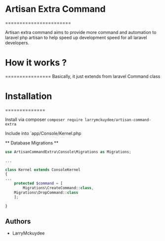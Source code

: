 # Artisan Extra Command
=======================

Artisan extra command aims to provide more command and automation to laravel php artisan to help speed up development speed for all laravel developers.

# How it works ?
================
Basically, it just extends from laravel Command class

# Installation
==============

Install via composer
`composer require larrymckuydee/artisan-command-extra`

Include into `app/Console/Kernel.php

** Database Migrations **

```php
use ArtisanCommandExtra\Console\Migrations as Migrations;

...

class Kernel extends ConsoleKernel
{
...
    protected $command = [
        Migrations\CreateCommand::class,
	Migrations\DropCommand::class
    ];

}

```

## Authors
* LarryMckuydee
